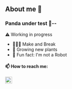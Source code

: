 ## About me 💬 
### Panda under test 🐼--

⚠️ Working in progress

- 👨🏻‍💻 Make and Break
- 🌱 Growing new plants
- 🤖 Fun fact: I'm not a Robot 


#### 📫 How to reach me:

[<img align="left" alt="binaryPanda | LinkedIn" width="22px" src="https://cdn.jsdelivr.net/npm/simple-icons@v3/icons/linkedin.svg" />][linkedin]
<br />



[linkedin]: https://linkedin.com/in/zen29d
